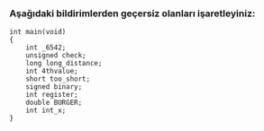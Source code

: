### Aşağıdaki bildirimlerden geçersiz olanları işaretleyiniz: 


```
int main(void)
{
	int _6542;
	unsigned check;
	long long_distance;
	int 4thvalue;
	short too_short;
	signed binary;
	int register;
	double BURGER;
	int int_x;
}
```
